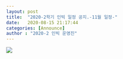 ```yaml
---
layout: post
title:  "2020-2학기 인빅 일정 공지.-11월 일정-"
date:   2020-08-15 21:17:44
categories: [Announce]
author : "2020-2 인빅 운영진"
---
```


<img src="{{ site.baseurl }}/images/202011.png"  class= "fit image">
